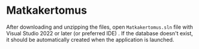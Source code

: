 # Matkakertomus

After downloading and unzipping the files, open `Matkakertomus.sln` file with Visual Studio 2022 or later (or preferred IDE) . If the database doesn't exist, it should be automatically created when the application is launched.